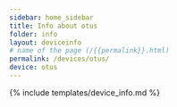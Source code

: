 ```yaml
---
sidebar: home_sidebar
title: Info about otus
folder: info
layout: deviceinfo
# name of the page (/{{permalink}}.html)
permalink: /devices/otus/
device: otus
---
```

{% include templates/device_info.md %}
